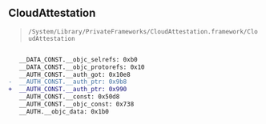 ## CloudAttestation

> `/System/Library/PrivateFrameworks/CloudAttestation.framework/CloudAttestation`

```diff

   __DATA_CONST.__objc_selrefs: 0xb0
   __DATA_CONST.__objc_protorefs: 0x10
   __AUTH_CONST.__auth_got: 0x10e8
-  __AUTH_CONST.__auth_ptr: 0x9b8
+  __AUTH_CONST.__auth_ptr: 0x990
   __AUTH_CONST.__const: 0x50d8
   __AUTH_CONST.__objc_const: 0x738
   __AUTH.__objc_data: 0x1b0

```
